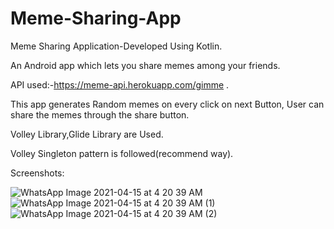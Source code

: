 # Meme-Sharing-App
Meme Sharing Application-Developed Using Kotlin.

An Android app which lets you share memes among your friends.

API used:-https://meme-api.herokuapp.com/gimme .

This app generates Random memes on every click on next Button,
User can share the memes through the share button.

Volley Library,Glide Library are Used.

Volley Singleton pattern is followed(recommend way).

Screenshots:

![WhatsApp Image 2021-04-15 at 4 20 39 AM](https://user-images.githubusercontent.com/78505247/114790230-06d7c980-9da2-11eb-843e-1a20e64201b4.jpeg)
![WhatsApp Image 2021-04-15 at 4 20 39 AM (1)](https://user-images.githubusercontent.com/78505247/114790240-093a2380-9da2-11eb-828c-91d572987c9b.jpeg)
![WhatsApp Image 2021-04-15 at 4 20 39 AM (2)](https://user-images.githubusercontent.com/78505247/114790247-0b9c7d80-9da2-11eb-8c85-9c02ed515eca.jpeg)
